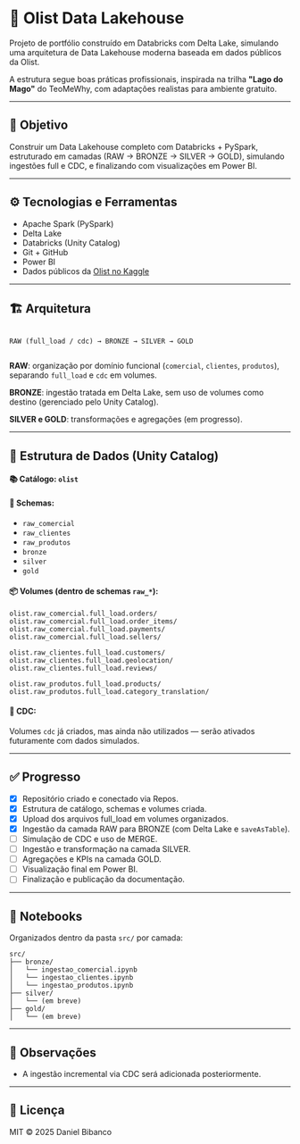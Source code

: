 # 🛒 Olist Data Lakehouse

Projeto de portfólio construído em Databricks com Delta Lake, simulando uma arquitetura de Data Lakehouse moderna baseada em dados públicos da Olist.

A estrutura segue boas práticas profissionais, inspirada na trilha **"Lago do Mago"** do TeoMeWhy, com adaptações realistas para ambiente gratuito.

---

## 🎯 Objetivo

Construir um Data Lakehouse completo com Databricks + PySpark, estruturado em camadas (RAW → BRONZE → SILVER → GOLD), simulando ingestões full e CDC, e finalizando com visualizações em Power BI.

---

## ⚙️ Tecnologias e Ferramentas

- Apache Spark (PySpark)
- Delta Lake
- Databricks (Unity Catalog)
- Git + GitHub
- Power BI
- Dados públicos da [Olist no Kaggle](https://www.kaggle.com/datasets/olistbr/brazilian-ecommerce)

---

## 🏗️ Arquitetura

```

RAW (full_load / cdc) → BRONZE → SILVER → GOLD


```

**RAW**: organização por domínio funcional (`comercial`, `clientes`, `produtos`), separando `full_load` e `cdc` em volumes.

**BRONZE**: ingestão tratada em Delta Lake, sem uso de volumes como destino (gerenciado pelo Unity Catalog).

**SILVER e GOLD**: transformações e agregações (em progresso).

---

## 📁 Estrutura de Dados (Unity Catalog)

#### 📚 Catálogo: `olist`

#### 🔹 Schemas:
- `raw_comercial`
- `raw_clientes`
- `raw_produtos`
- `bronze`
- `silver`
- `gold`

#### 📦 Volumes (dentro de schemas `raw_*`):

```
olist.raw_comercial.full_load.orders/
olist.raw_comercial.full_load.order_items/
olist.raw_comercial.full_load.payments/
olist.raw_comercial.full_load.sellers/

olist.raw_clientes.full_load.customers/
olist.raw_clientes.full_load.geolocation/
olist.raw_clientes.full_load.reviews/

olist.raw_produtos.full_load.products/
olist.raw_produtos.full_load.category_translation/
```

#### 🔸 CDC:
Volumes `cdc` já criados, mas ainda não utilizados — serão ativados futuramente com dados simulados.

---

## ✅ Progresso

- [x] Repositório criado e conectado via Repos.
- [x] Estrutura de catálogo, schemas e volumes criada.
- [x] Upload dos arquivos full_load em volumes organizados.
- [x] Ingestão da camada RAW para BRONZE (com Delta Lake e `saveAsTable`).
- [ ] Simulação de CDC e uso de MERGE.
- [ ] Ingestão e transformação na camada SILVER.
- [ ] Agregações e KPIs na camada GOLD.
- [ ] Visualização final em Power BI.
- [ ] Finalização e publicação da documentação.

---

## 📜 Notebooks

Organizados dentro da pasta `src/` por camada:

```
src/
├── bronze/
│   └── ingestao_comercial.ipynb
│   └── ingestao_clientes.ipynb
│   └── ingestao_produtos.ipynb
├── silver/
│   └── (em breve)
├── gold/
│   └── (em breve)
```

---

## 📌 Observações

- A ingestão incremental via CDC será adicionada posteriormente.

---

## 📝 Licença

MIT © 2025 Daniel Bibanco
